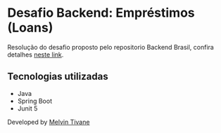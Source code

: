 # Desafio Backend: Empréstimos (Loans)

Resolução do desafio proposto pelo repositorio Backend Brasil, confira
detalhes [neste link](https://github.com/backend-br/desafios/blob/master/loans/PROBLEM.md).

## Tecnologias utilizadas

* Java
* Spring Boot
* Junit 5

Developed by [Melvin Tivane]()
